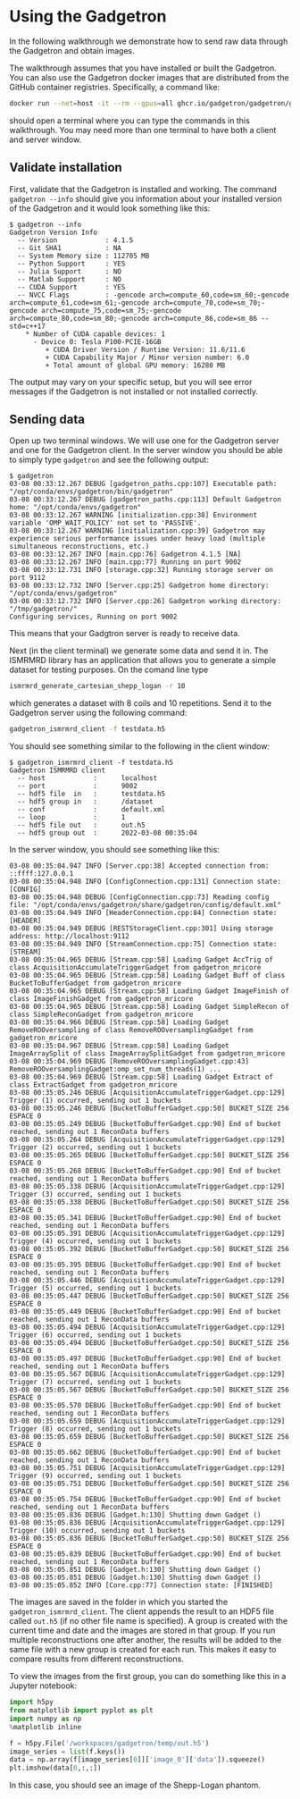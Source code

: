 # Using the Gadgetron

In the following walkthrough we demonstrate how to send raw data through the Gadgetron and obtain images.


The walkthrough assumes that you have installed or built the Gadgetron. You can also use the Gadgetron docker images that are distributed from the GitHub container registries. Specifically, a command like:

```bash
docker run --net=host -it --rm --gpus=all ghcr.io/gadgetron/gadgetron/gadgetron_ubuntu_rt_cuda:latest /bin/bash
```

should open a terminal where you can type the commands in this walkthrough. You may need more than one terminal to have both a client and server window. 


## Validate installation

First, validate that the Gadgetron is installed and working. The command `gadgetron --info` should give you information about your installed version of the Gadgetron and it would look something like this:

```
$ gadgetron --info
Gadgetron Version Info
  -- Version            : 4.1.5
  -- Git SHA1           : NA
  -- System Memory size : 112705 MB
  -- Python Support     : YES
  -- Julia Support      : NO
  -- Matlab Support     : NO
  -- CUDA Support       : YES
  -- NVCC Flags         : -gencode arch=compute_60,code=sm_60;-gencode arch=compute_61,code=sm_61;-gencode arch=compute_70,code=sm_70;-gencode arch=compute_75,code=sm_75;-gencode arch=compute_80,code=sm_80;-gencode arch=compute_86,code=sm_86 --std=c++17
    * Number of CUDA capable devices: 1
      - Device 0: Tesla P100-PCIE-16GB
         + CUDA Driver Version / Runtime Version: 11.6/11.6
         + CUDA Capability Major / Minor version number: 6.0
         + Total amount of global GPU memory: 16280 MB
```

The output may vary on your specific setup, but you will see error messages if the Gadgetron is not installed or not installed correctly.

## Sending data

Open up two terminal windows. We will use one for the Gadgetron server and one for the Gadgetron client. In the server window you should be able to simply type `gadgetron` and see the following output:

```
$ gadgetron
03-08 00:33:12.267 DEBUG [gadgetron_paths.cpp:107] Executable path: "/opt/conda/envs/gadgetron/bin/gadgetron"
03-08 00:33:12.267 DEBUG [gadgetron_paths.cpp:113] Default Gadgetron home: "/opt/conda/envs/gadgetron"
03-08 00:33:12.267 WARNING [initialization.cpp:38] Environment variable 'OMP_WAIT_POLICY' not set to 'PASSIVE'.
03-08 00:33:12.267 WARNING [initialization.cpp:39] Gadgetron may experience serious performance issues under heavy load (multiple simultaneous reconstructions, etc.)
03-08 00:33:12.267 INFO [main.cpp:76] Gadgetron 4.1.5 [NA]
03-08 00:33:12.267 INFO [main.cpp:77] Running on port 9002
03-08 00:33:12.731 INFO [storage.cpp:32] Running storage server on port 9112
03-08 00:33:12.732 INFO [Server.cpp:25] Gadgetron home directory: "/opt/conda/envs/gadgetron"
03-08 00:33:12.732 INFO [Server.cpp:26] Gadgetron working directory: "/tmp/gadgetron/"
Configuring services, Running on port 9002
```

This means that your Gadgtron server is ready to receive data. 

Next (in the client terminal) we generate some data and send it in. The ISMRMRD library has an application that allows you to generate a simple dataset for testing purposes. On the comand line type

```bash
ismrmrd_generate_cartesian_shepp_logan -r 10
```

which generates a dataset with 8 coils and 10 repetitions. 
Send it to the Gadgetron server using the following command:

```bash
gadgetron_ismrmrd_client -f testdata.h5 
```

You should see something similar to the following in the client window:

```
$ gadgetron_ismrmrd_client -f testdata.h5
Gadgetron ISMRMRD client
  -- host            :      localhost
  -- port            :      9002
  -- hdf5 file  in   :      testdata.h5
  -- hdf5 group in   :      /dataset
  -- conf            :      default.xml
  -- loop            :      1
  -- hdf5 file out   :      out.h5
  -- hdf5 group out  :      2022-03-08 00:35:04
```

In the server window, you should see something like this:

```
03-08 00:35:04.947 INFO [Server.cpp:38] Accepted connection from: ::ffff:127.0.0.1
03-08 00:35:04.948 INFO [ConfigConnection.cpp:131] Connection state: [CONFIG]
03-08 00:35:04.948 DEBUG [ConfigConnection.cpp:73] Reading config file: "/opt/conda/envs/gadgetron/share/gadgetron/config/default.xml"
03-08 00:35:04.949 INFO [HeaderConnection.cpp:84] Connection state: [HEADER]
03-08 00:35:04.949 DEBUG [RESTStorageClient.cpp:301] Using storage address: http://localhost:9112
03-08 00:35:04.949 INFO [StreamConnection.cpp:75] Connection state: [STREAM]
03-08 00:35:04.965 DEBUG [Stream.cpp:58] Loading Gadget AccTrig of class AcquisitionAccumulateTriggerGadget from gadgetron_mricore
03-08 00:35:04.965 DEBUG [Stream.cpp:58] Loading Gadget Buff of class BucketToBufferGadget from gadgetron_mricore
03-08 00:35:04.965 DEBUG [Stream.cpp:58] Loading Gadget ImageFinish of class ImageFinishGadget from gadgetron_mricore
03-08 00:35:04.965 DEBUG [Stream.cpp:58] Loading Gadget SimpleRecon of class SimpleReconGadget from gadgetron_mricore
03-08 00:35:04.966 DEBUG [Stream.cpp:58] Loading Gadget RemoveROOversampling of class RemoveROOversamplingGadget from gadgetron_mricore
03-08 00:35:04.967 DEBUG [Stream.cpp:58] Loading Gadget ImageArraySplit of class ImageArraySplitGadget from gadgetron_mricore
03-08 00:35:04.969 DEBUG [RemoveROOversamplingGadget.cpp:43] RemoveROOversamplingGadget:omp_set_num_threads(1) ...
03-08 00:35:04.969 DEBUG [Stream.cpp:58] Loading Gadget Extract of class ExtractGadget from gadgetron_mricore
03-08 00:35:05.246 DEBUG [AcquisitionAccumulateTriggerGadget.cpp:129] Trigger (1) occurred, sending out 1 buckets
03-08 00:35:05.246 DEBUG [BucketToBufferGadget.cpp:50] BUCKET_SIZE 256 ESPACE 0
03-08 00:35:05.249 DEBUG [BucketToBufferGadget.cpp:90] End of bucket reached, sending out 1 ReconData buffers
03-08 00:35:05.264 DEBUG [AcquisitionAccumulateTriggerGadget.cpp:129] Trigger (2) occurred, sending out 1 buckets
03-08 00:35:05.265 DEBUG [BucketToBufferGadget.cpp:50] BUCKET_SIZE 256 ESPACE 0
03-08 00:35:05.268 DEBUG [BucketToBufferGadget.cpp:90] End of bucket reached, sending out 1 ReconData buffers
03-08 00:35:05.338 DEBUG [AcquisitionAccumulateTriggerGadget.cpp:129] Trigger (3) occurred, sending out 1 buckets
03-08 00:35:05.338 DEBUG [BucketToBufferGadget.cpp:50] BUCKET_SIZE 256 ESPACE 0
03-08 00:35:05.341 DEBUG [BucketToBufferGadget.cpp:90] End of bucket reached, sending out 1 ReconData buffers
03-08 00:35:05.391 DEBUG [AcquisitionAccumulateTriggerGadget.cpp:129] Trigger (4) occurred, sending out 1 buckets
03-08 00:35:05.392 DEBUG [BucketToBufferGadget.cpp:50] BUCKET_SIZE 256 ESPACE 0
03-08 00:35:05.395 DEBUG [BucketToBufferGadget.cpp:90] End of bucket reached, sending out 1 ReconData buffers
03-08 00:35:05.446 DEBUG [AcquisitionAccumulateTriggerGadget.cpp:129] Trigger (5) occurred, sending out 1 buckets
03-08 00:35:05.447 DEBUG [BucketToBufferGadget.cpp:50] BUCKET_SIZE 256 ESPACE 0
03-08 00:35:05.449 DEBUG [BucketToBufferGadget.cpp:90] End of bucket reached, sending out 1 ReconData buffers
03-08 00:35:05.494 DEBUG [AcquisitionAccumulateTriggerGadget.cpp:129] Trigger (6) occurred, sending out 1 buckets
03-08 00:35:05.494 DEBUG [BucketToBufferGadget.cpp:50] BUCKET_SIZE 256 ESPACE 0
03-08 00:35:05.497 DEBUG [BucketToBufferGadget.cpp:90] End of bucket reached, sending out 1 ReconData buffers
03-08 00:35:05.567 DEBUG [AcquisitionAccumulateTriggerGadget.cpp:129] Trigger (7) occurred, sending out 1 buckets
03-08 00:35:05.567 DEBUG [BucketToBufferGadget.cpp:50] BUCKET_SIZE 256 ESPACE 0
03-08 00:35:05.570 DEBUG [BucketToBufferGadget.cpp:90] End of bucket reached, sending out 1 ReconData buffers
03-08 00:35:05.659 DEBUG [AcquisitionAccumulateTriggerGadget.cpp:129] Trigger (8) occurred, sending out 1 buckets
03-08 00:35:05.659 DEBUG [BucketToBufferGadget.cpp:50] BUCKET_SIZE 256 ESPACE 0
03-08 00:35:05.662 DEBUG [BucketToBufferGadget.cpp:90] End of bucket reached, sending out 1 ReconData buffers
03-08 00:35:05.751 DEBUG [AcquisitionAccumulateTriggerGadget.cpp:129] Trigger (9) occurred, sending out 1 buckets
03-08 00:35:05.751 DEBUG [BucketToBufferGadget.cpp:50] BUCKET_SIZE 256 ESPACE 0
03-08 00:35:05.754 DEBUG [BucketToBufferGadget.cpp:90] End of bucket reached, sending out 1 ReconData buffers
03-08 00:35:05.836 DEBUG [Gadget.h:130] Shutting down Gadget ()
03-08 00:35:05.836 DEBUG [AcquisitionAccumulateTriggerGadget.cpp:129] Trigger (10) occurred, sending out 1 buckets
03-08 00:35:05.836 DEBUG [BucketToBufferGadget.cpp:50] BUCKET_SIZE 256 ESPACE 0
03-08 00:35:05.839 DEBUG [BucketToBufferGadget.cpp:90] End of bucket reached, sending out 1 ReconData buffers
03-08 00:35:05.851 DEBUG [Gadget.h:130] Shutting down Gadget ()
03-08 00:35:05.851 DEBUG [Gadget.h:130] Shutting down Gadget ()
03-08 00:35:05.852 INFO [Core.cpp:77] Connection state: [FINISHED]
```

The images are saved in the folder in which you started the `gadgetron_ismrmrd_client`. The client appends the result to an HDF5 file called `out.h5` (if no other file name is specified). A group is created with the current time and date and the images are stored in that group. If you run multiple reconstructions one after another, the results will be added to the same file with a new group is created for each run. This makes it easy to compare results from different reconstructions.

To view the images from the first group, you can do something like this in a Jupyter notebook:

```python
import h5py
from matplotlib import pyplot as plt
import numpy as np
%matplotlib inline

f = h5py.File('/workspaces/gadgetron/temp/out.h5')
image_series = list(f.keys())
data = np.array(f[image_series[0]]['image_0']['data']).squeeze()
plt.imshow(data[0,:,:])
```

In this case, you should see an image of the Shepp-Logan phantom.